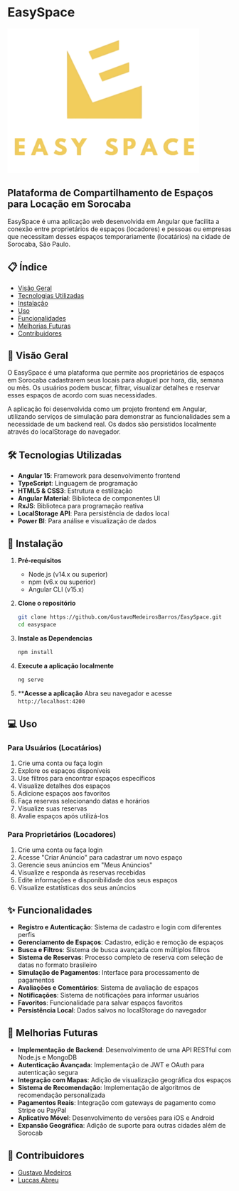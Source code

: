 # EasySpace

![EasySpace Logo](public/Logo.png)

## Plataforma de Compartilhamento de Espaços para Locação em Sorocaba

EasySpace é uma aplicação web desenvolvida em Angular que facilita a conexão entre proprietários de espaços (locadores) e pessoas ou empresas que necessitam desses espaços temporariamente (locatários) na cidade de Sorocaba, São Paulo.

## 📋 Índice

- [Visão Geral](#visão-geral)
- [Tecnologias Utilizadas](#tecnologias-utilizadas)
- [Instalação](#instalação)
- [Uso](#uso)
- [Funcionalidades](#funcionalidades)
- [Melhorias Futuras](#melhorias-futuras)
- [Contribuidores](#contribuidores)

## 📝 Visão Geral

O EasySpace é uma plataforma que permite aos proprietários de espaços em Sorocaba cadastrarem seus locais para aluguel por hora, dia, semana ou mês. Os usuários podem buscar, filtrar, visualizar detalhes e reservar esses espaços de acordo com suas necessidades.

A aplicação foi desenvolvida como um projeto frontend em Angular, utilizando serviços de simulação para demonstrar as funcionalidades sem a necessidade de um backend real. Os dados são persistidos localmente através do localStorage do navegador.

## 🛠️ Tecnologias Utilizadas

- **Angular 15**: Framework para desenvolvimento frontend
- **TypeScript**: Linguagem de programação
- **HTML5 & CSS3**: Estrutura e estilização
- **Angular Material**: Biblioteca de componentes UI
- **RxJS**: Biblioteca para programação reativa
- **LocalStorage API**: Para persistência de dados local
- **Power BI**: Para análise e visualização de dados

## 🚀 Instalação

1. **Pré-requisitos**
   - Node.js (v14.x ou superior)
   - npm (v6.x ou superior)
   - Angular CLI (v15.x)

2. **Clone o repositório**
   ```bash
   git clone https://github.com/GustavoMedeirosBarros/EasySpace.git
   cd easyspace

3. **Instale as Dependencias**
    ```bash
    npm install

4. **Execute a aplicação localmente**
    ```bash
    ng serve

5. ****Acesse a aplicação**
Abra seu navegador e acesse `http://localhost:4200`

## 💻 Uso

### Para Usuários (Locatários)

1. Crie uma conta ou faça login
2. Explore os espaços disponíveis
3. Use filtros para encontrar espaços específicos
4. Visualize detalhes dos espaços
5. Adicione espaços aos favoritos
6. Faça reservas selecionando datas e horários
7. Visualize suas reservas
8. Avalie espaços após utilizá-los


### Para Proprietários (Locadores)

1. Crie uma conta ou faça login
2. Acesse "Criar Anúncio" para cadastrar um novo espaço
3. Gerencie seus anúncios em "Meus Anúncios"
4. Visualize e responda às reservas recebidas
5. Edite informações e disponibilidade dos seus espaços
6. Visualize estatísticas dos seus anúncios

## ✨ Funcionalidades

- **Registro e Autenticação**: Sistema de cadastro e login com diferentes perfis
- **Gerenciamento de Espaços**: Cadastro, edição e remoção de espaços
- **Busca e Filtros**: Sistema de busca avançada com múltiplos filtros
- **Sistema de Reservas**: Processo completo de reserva com seleção de datas no formato brasileiro
- **Simulação de Pagamentos**: Interface para processamento de pagamentos
- **Avaliações e Comentários**: Sistema de avaliação de espaços
- **Notificações**: Sistema de notificações para informar usuários
- **Favoritos**: Funcionalidade para salvar espaços favoritos
- **Persistência Local**: Dados salvos no localStorage do navegador

## 🔮 Melhorias Futuras

- **Implementação de Backend**: Desenvolvimento de uma API RESTful com Node.js e MongoDB
- **Autenticação Avançada**: Implementação de JWT e OAuth para autenticação segura
- **Integração com Mapas**: Adição de visualização geográfica dos espaços
- **Sistema de Recomendação**: Implementação de algoritmos de recomendação personalizada
- **Pagamentos Reais**: Integração com gateways de pagamento como Stripe ou PayPal
- **Aplicativo Móvel**: Desenvolvimento de versões para iOS e Android
- **Expansão Geográfica**: Adição de suporte para outras cidades além de Sorocab

## 👥 Contribuidores

- [Gustavo Medeiros](https://github.com/GustavoMedeirosBarros)
- [Luccas Abreu](https://github.com/Luckvers)
